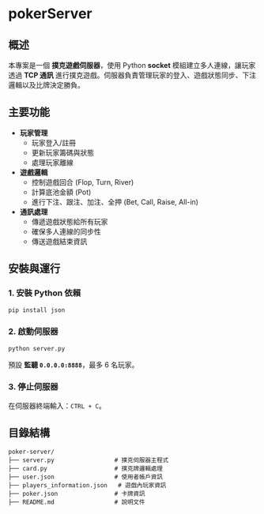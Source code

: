 # pokerServer

## 概述
本專案是一個 **撲克遊戲伺服器**，使用 Python **socket** 模組建立多人連線，讓玩家透過 **TCP 通訊** 進行撲克遊戲。伺服器負責管理玩家的登入、遊戲狀態同步、下注邏輯以及比牌決定勝負。

## 主要功能
- **玩家管理**
  - 玩家登入/註冊
  - 更新玩家籌碼與狀態
  - 處理玩家離線
- **遊戲邏輯**
  - 控制遊戲回合 (Flop, Turn, River)
  - 計算底池金額 (Pot)
  - 進行下注、跟注、加注、全押 (Bet, Call, Raise, All-in)
- **通訊處理**
  - 傳遞遊戲狀態給所有玩家
  - 確保多人連線的同步性
  - 傳送遊戲結束資訊

## 安裝與運行

### 1. 安裝 Python 依賴
```sh
pip install json
```

### 2. 啟動伺服器
```sh
python server.py
```
預設 **監聽 `0.0.0.0:8888`**，最多 6 名玩家。

### 3. 停止伺服器
在伺服器終端輸入：`CTRL + C`。

## 目錄結構
```
poker-server/
├── server.py                 # 撲克伺服器主程式
├── card.py                   # 撲克牌邏輯處理
├── user.json                 # 使用者帳戶資訊
├── players_information.json   # 遊戲內玩家資訊
├── poker.json                # 卡牌資訊
├── README.md                 # 說明文件
```
